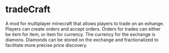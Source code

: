 # tradeCraft
A mod for multiplayer minecraft that allows players to trade on an exhange. Players can create orders and accept orders. Orders for  trades can either be item for item, or item for currency. The currency for the exchange is diamons. Diamonds can be stored on the exchange and fractionalized to facilitate more precise price discovery. 
